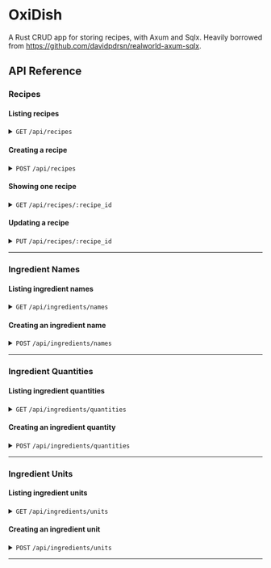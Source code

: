 # OxiDish

A Rust CRUD app for storing recipes, with Axum and Sqlx. Heavily borrowed
from https://github.com/davidpdrsn/realworld-axum-sqlx.

## API Reference

### Recipes

#### Listing recipes

<details>
 <summary><code>GET</code> <code>/api/recipes</code> </summary>

##### Parameters

| name                | type     | data type     | description                                                                                         |
|---------------------|----------|---------------|-----------------------------------------------------------------------------------------------------|
| ingredient_name_ids | optional | Integer Array | list of ids of ingredient names to filter recipes by. If not provided, all recipes will be returned |

##### Responses

| http code | content-type       | response                                    |
|-----------|--------------------|---------------------------------------------|
| `200`     | `application/json` | `{"recipes": [{id, title, description}..]}` |

</details>

#### Creating a recipe

<details>
 <summary><code>POST</code> <code>/api/recipes</code> </summary>

##### Parameters

| name        | type     | data type              | description                                                                                                                                       |
|-------------|----------|------------------------|---------------------------------------------------------------------------------------------------------------------------------------------------|
| title       | required | String                 | Title for new recipe                                                                                                                              |
| description | required | String                 | description for new recipe                                                                                                                        |
| ingredients | optional | Array of {int,int,int} | array of `RecipeIngredientDto` objects with format: `{id_ingredient_name: integer, id_ingredient_quantity: integer, id_ingredient_unit: integer}` |

##### Responses

| http code | content-type       | response                                                                                                      |
|-----------|--------------------|---------------------------------------------------------------------------------------------------------------|
| `200`     | `application/json` | `{id, title, description, ingredients: [{id_ingredient_name, id_ingredient_quantity, id_ingredient_unit}..]}` |

</details>

#### Showing one recipe

<details>
 <summary><code>GET</code> <code>/api/recipes/:recipe_id</code> </summary>

##### Responses

| http code | content-type       | response                                                                                                      |
|-----------|--------------------|---------------------------------------------------------------------------------------------------------------|
| `200`     | `application/json` | `{id, title, description, ingredients: [{id_ingredient_name, id_ingredient_quantity, id_ingredient_unit}..]}` |

</details>

#### Updating a recipe

<details>
 <summary><code>PUT</code> <code>/api/recipes/:recipe_id</code> </summary>

##### Parameters

| name        | type     | data type              | description                                                                                                                                       |
|-------------|----------|------------------------|---------------------------------------------------------------------------------------------------------------------------------------------------|
| title       | required | String                 | new title for recipe                                                                                                                              |
| description | required | String                 | new description for recipe                                                                                                                        |
| ingredients | required | Array of {int,int,int} | array of `RecipeIngredientDto` objects with format: `{id_ingredient_name: integer, id_ingredient_quantity: integer, id_ingredient_unit: integer}` |

##### Responses

| http code | content-type       | response                                                                                                      |
|-----------|--------------------|---------------------------------------------------------------------------------------------------------------|
| `200`     | `application/json` | `{id, title, description, ingredients: [{id_ingredient_name, id_ingredient_quantity, id_ingredient_unit}..]}` |

</details>

------------------------------------------------------------------------------------------

### Ingredient Names

#### Listing ingredient names

<details>
 <summary><code>GET</code> <code>/api/ingredients/names</code> </summary>

##### Responses

| http code | content-type       | response                    |
|-----------|--------------------|-----------------------------|
| `200`     | `application/json` | `{"names": [{id, name}..]}` |

</details>

#### Creating an ingredient name

<details>
 <summary><code>POST</code> <code>/api/ingredients/names</code> </summary>

##### Parameters

| name | type     | data type | description         |
|------|----------|-----------|---------------------|
| name | required | String    | new ingredient name |

##### Responses

| http code | content-type       | response                          |
|-----------|--------------------|-----------------------------------|
| `200`     | `application/json` | `{"id": integer, "name": string}` |

</details>

------------------------------------------------------------------------------------------

### Ingredient Quantities

#### Listing ingredient quantities

<details>
 <summary><code>GET</code> <code>/api/ingredients/quantities</code> </summary>

##### Responses

| http code | content-type       | response                             |
|-----------|--------------------|--------------------------------------|
| `200`     | `application/json` | `{"quantities": [{id, quantity}..]}` |

</details>

#### Creating an ingredient quantity

<details>
 <summary><code>POST</code> <code>/api/ingredients/quantities</code> </summary>

##### Parameters

| name     | type     | data type | description             |
|----------|----------|-----------|-------------------------|
| quantity | required | String    | new ingredient quantity |

##### Responses

| http code | content-type       | response                              |
|-----------|--------------------|---------------------------------------|
| `200`     | `application/json` | `{"id": integer, "quantity": string}` |

</details>

------------------------------------------------------------------------------------------

### Ingredient Units

#### Listing ingredient units

<details>
 <summary><code>GET</code> <code>/api/ingredients/units</code> </summary>

##### Responses

| http code | content-type       | response                    |
|-----------|--------------------|-----------------------------|
| `200`     | `application/json` | `{"units": [{id, unit}..]}` |

</details>

#### Creating an ingredient unit

<details>
 <summary><code>POST</code> <code>/api/ingredients/units</code> </summary>

##### Parameters

| name       | type     | data type | description                    |
|------------|----------|-----------|--------------------------------|
| unit       | required | String    | new ingredient unit            |
| truncation | required | String    | new ingredient unit truncation |

##### Responses

| http code | content-type       | response                                                |
|-----------|--------------------|---------------------------------------------------------|
| `200`     | `application/json` | `{"id": integer, "unit": string, "truncation": string}` |

</details>

------------------------------------------------------------------------------------------

